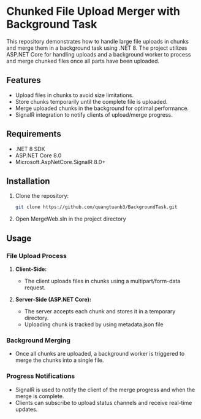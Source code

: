 # Chunked File Upload Merger with Background Task

This repository demonstrates how to handle large file uploads in chunks and merge them in a background task using .NET 8. The project utilizes ASP.NET Core for handling uploads and a background worker to process and merge chunked files once all parts have been uploaded.

## Features

- Upload files in chunks to avoid size limitations.
- Store chunks temporarily until the complete file is uploaded.
- Merge uploaded chunks in the background for optimal performance.
- SignalR integration to notify clients of upload/merge progress.

## Requirements

- .NET 8 SDK
- ASP.NET Core 8.0
- Microsoft.AspNetCore.SignalR 8.0+

## Installation

1. Clone the repository:
    ```bash
    git clone https://github.com/quangtuanb3/BackgroundTask.git
    ```
2. Open MergeWeb.sln in the project directory
 
## Usage

### File Upload Process

1. **Client-Side:**
   - The client uploads files in chunks using a multipart/form-data request.

2. **Server-Side (ASP.NET Core):**
   - The server accepts each chunk and stores it in a temporary directory.
   - Uploading chunk is tracked by using metadata.json file

### Background Merging

- Once all chunks are uploaded, a background worker is triggered to merge the chunks into a single file.

### Progress Notifications

- SignalR is used to notify the client of the merge progress and when the merge is complete.
- Clients can subscribe to upload status channels and receive real-time updates.
